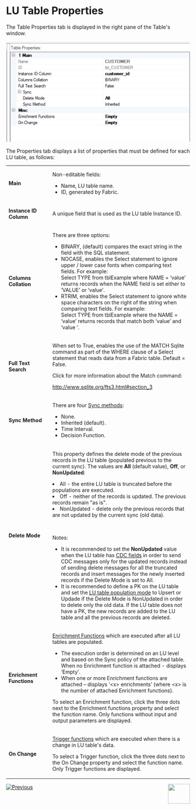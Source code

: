 # LU Table Properties

The Table Properties tab is displayed in the right pane of the Table's window.


![image](images/06_04_table_properties.png)


The Properties tab displays a list of properties that must be defined for each LU table, as follows:

<table width="900pxl">
<tbody>
<tr>
<td width="200pxl">
<p><strong>Main</strong></p>
</td>
<td width="700pxl">
<p>Non-editable fields:</p>
<ul>
<li>Name, LU table name.</li>
<li>ID, generated by Fabric.</li>
</ul>
</td>
</tr>
<tr>
<td width="200pxl">
<p><strong>Instance ID Column</strong></p>
</td>
<td width="700pxl">
<p>A unique field that is used as the LU table Instance ID.</a></p>
</td>
</tr>
<tr>
<td width="200pxl">
<p><strong>Columns Collation</strong></p>
</td>
<td width="700pxl">
<p>There are three options:</p>
<ul>
<li>BINARY, (default) compares the exact string in the field with the SQL statement.</li>
<li>NOCASE, enables the Select statement to ignore upper / lower case fonts when comparing text fields. For example: <br /> Select TYPE from tblExample where NAME = &lsquo;value&rsquo; returns records when the NAME field is set either to &lsquo;VALUE&rsquo; or &lsquo;value&rsquo;.</li>
<li>RTRIM, enables the Select statement to ignore white space characters on the right of the string when comparing text fields. For example:<br /> Select TYPE from tblExample where the NAME = &lsquo;value&rsquo; returns records that match both &lsquo;value&rsquo; and &lsquo;value &lsquo;.</li>
</ul>
</td>
</tr>
<tr>
<td width="200pxl">
<p><strong>Full Text Search</strong></p>
</td>
<td width="700pxl">
<p>When set to True, enables the use of the MATCH Sqlite command as part of the WHERE clause of a Select statement that reads data from a Fabric table. Default = False.</p>
<p>Click for more information about the Match command:</p>
<p><a href="http://www.sqlite.org/fts3.html#section_3">http://www.sqlite.org/fts3.html#section_3</a></p>
</td>
</tr>
<tr>
<td width="200pxl">
<p><strong>Sync Method</strong></p>
</td>
<td width="700pxl">
<p>There are four <a href="/articles/14_sync_LU_instance/04_sync_methods.md">Sync methods</a>:</p>
<ul>
<li>None.</li>
<li>Inherited (default).</li>
<li>Time Interval.</li>
<li>Decision Function.</li>
</ul>
</td>
</tr>
<tr>
<td width="200pxl">
<p><strong>Delete Mode</strong></p>
</td>
<td width="700pxl">
    <p>This property defines the delete mode of the previous records in the LU table (populated previous to the current sync). The values are <strong>All</strong> (default value), <strong>Off</strong>, or <strong>NonUpdated</strong>: </p>
        <li>All - the entire LU table is truncated before the populations are executed.</li>
        <li>Off - neither of the records is updated. The previous records remain "as is".</li>
        <li>NonUpdated - delete only the previous records that are not updated by the current sync (old data). 
     <p>&nbsp;</p>
     <p>Notes:</p>
   <ul>
    <li>It is recommended to set the <strong>NonUpdated</strong> value when the LU table has <a href="/articles/18_fabric_cdc/01_change_data_capture_overview.md">CDC fields</a> in order to send CDC messages only for the updated records instead of sending delete messages for all the truncated records and insert messages for the newly inserted records if the Delete Mode is set to All.</li>
    <li>It is recommended to define a PK on the LU table and set the <a href="/articles/07_table_population/04_table_population_properties_tab.md#target-lu-table-properties">LU table population mode</a> to Upsert or Updade if the Delete Mode is NonUpdated in order to delete only the old data. If the LU table does not have a PK, the new records are added to the LU table and all the previous records are deleted.</li>
 </ul>     
</td>
</tr>
<tr>
<td width="200pxl">
<p><strong>Enrichment Functions</strong></p>
</td>
<td width="700pxl">
<p><a href="/articles/10_enrichment_function/01_enrichment_function_overview.md">Enrichment Functions</a> which are executed after all LU tables are populated.</p>
<ul>
<li>The execution order is determined on an LU level and based on the Sync policy of the attached table. When no Enrichment function is attached - displays &lsquo;Empty&rsquo;.</li>
<li>When one or more Enrichment functions are attached &ndash; displays &lsquo;&lt;x&gt; enrichments&rsquo; (where &lt;x&gt; is the number of attached Enrichment functions).</li>
</ul>
<p>To select an Enrichment function, click the three dots next to the Enrichment functions property and select the function name. Only functions without input and output parameters are displayed.</p>
</td>
</tr>
</tr>
<tr>
<td width="200pxl">
<p><strong>On Change</strong></p>
</td>
<td width="700pxl">
<p><a href="/articles/07_table_population/11_4_creating_a_trigger_function.md">Trigger functions</a> which are executed when there is a change in LU table's data.</p>
<p>To select a Trigger function, click the three dots next to the On Change property and select the function name. Only Trigger functions are displayed.</p>
</td>
</tr>
</tbody>
</table>



[![Previous](/articles/images/Previous.png)](03_table_indexes.md)[<img align="right" width="60" height="54" src="/articles/images/Next.png">](05_business_tables.md)